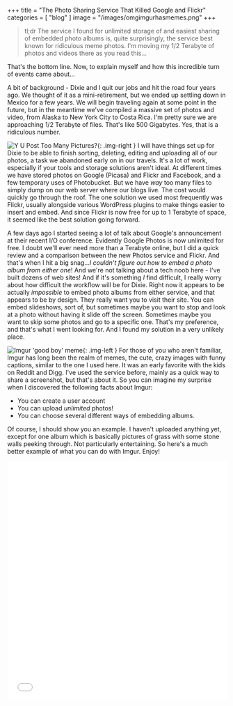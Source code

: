 +++
title = "The Photo Sharing Service That Killed Google and Flickr"
categories = [ "blog" ]
image = "/images/omgimgurhasmemes.png"
+++

> tl;dr The service I found for unlimited storage of and easiest sharing of embedded photo albums is, quite surprisingly, the service best known for ridiculous meme photos. I'm moving my 1/2 Terabyte of photos and videos there as you read this...

That's the bottom line. Now, to explain myself and how this incredible turn of events came about...

A bit of background - Dixie and I quit our jobs and hit the road four years ago. We thought of it as a mini-retirement, but we ended up settling down in Mexico for a few years. We will begin traveling again at some point in the future, but in the meantime we've compiled a massive set of photos and video, from Alaska to New York City to Costa Rica. I'm pretty sure we are approaching 1/2 Terabyte of files. That's like 500 Gigabytes. Yes, that is a ridiculous number.

![Y U Post Too Many Pictures?](http://cdn.meme.am/instances/500x/23774466.jpg){: .img-right } I will have things set up for Dixie to be able to finish sorting, deleting, editing and uploading all of our photos, a task we abandoned early on in our travels. It's a lot of work, especially if your tools and storage solutions aren't ideal. At different times we have stored photos on Google (Picasa) and Flickr and Facebook, and a few temporary uses of Photobucket. But we have *way* too many files to simply dump on our web server where our blogs live. The cost would quickly go through the roof. The one solution we used most frequently was Flickr, usually alongside various WordPress plugins to make things easier to insert and embed. And since Flickr is now free for up to 1 Terabyte of space, it seemed like the best solution going forward.

A few days ago I started seeing a lot of talk about Google's announcement at their recent I/O conference. Evidently Google Photos is now unlimited for free. I doubt we'll ever need more than a Terabyte online, but I did a quick review and a comparison between the new Photos service and Flickr. And that's when I hit a big snag..._I couldn't figure out how to embed a photo album from either one_! And we're not talking about a tech noob here - I've built dozens of web sites! And if it's something _I_ find difficult, I really worry about how difficult the workflow will be for Dixie. Right now it appears to be actually *impossible* to embed photo albums from either service, and that appears to be by design. They really want you to visit their site. You can embed slideshows, sort of, but sometimes maybe you want to stop and look at a photo without having it slide off the screen. Sometimes maybe you want to skip some photos and go to a specific one. That's my preference, and that's what I went looking for. And I found my solution in a very unlikely place.

![Imgur 'good boy' meme](http://i.imgur.com/vU1LEQB.jpg){: .img-left } For those of you who aren't familiar, Imgur has long been the realm of memes, the cute, crazy images with funny captions, similar to the one I used here. It was an early favorite with the kids on Reddit and Digg. I've used the service before, mainly as a quick way to share a screenshot, but that's about it. So you can imagine my surprise when I discovered the following facts about Imgur:

* You can create a user account
* You can upload *unlimited* photos!
* You can choose several different ways of embedding albums.

Of course, I should show you an example. I haven't uploaded anything yet, except for one album which is basically pictures of grass with some stone walls peeking through. Not particularly entertaining. So here's a much better example of what you can do with Imgur. Enjoy!

<iframe class="imgur-album" width="100%" height="550" frameborder="0" src="//imgur.com/a/twP6C/embed?background=f2f2f2&text=1a1a1a&link=4e76c9"></iframe>
